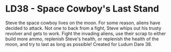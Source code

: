 # LD38 - Space Cowboy's Last Stand

Steve the space cowboy lives on the moon. For some reason, aliens have decided to attack. Not one to back from a fight, Steve whips out his trusty revolver and gets to work. Fight the invading aliens, use their scrap to either build more ammo, replenish Steve's health, or replenish the health of the moon, and try to last as long as possible! Created for Ludum Dare 38.
